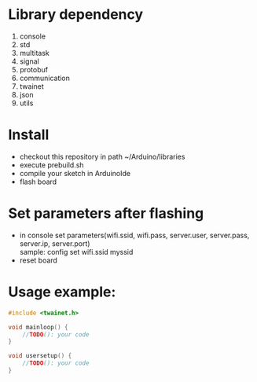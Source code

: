 # Library dependency
1. console
2. std
3. multitask
4. signal
5. protobuf
6. communication
7. twainet
8. json
9. utils

# Install
- checkout this repository in path ~/Arduino/libraries
- execute prebuild.sh
- compile your sketch in ArduinoIde
- flash board

# Set parameters after flashing
- in console set parameters(wifi.ssid, wifi.pass, server.user, server.pass, server.ip, server.port)<br>
    sample:
    config set wifi.ssid myssid
- reset board

# Usage example:
``` cpp
#include <twainet.h>

void mainloop() {
    //TODO(): your code
}

void usersetup() {
    //TODO(): your code
}

```
